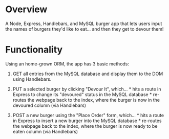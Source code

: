 # Overview
A Node, Express, Handlebars, and MySQL burger app that lets users input the names of burgers they'd like to eat... and then they get to devour them!

# Functionality
Using an home-grown ORM, the app has 3 basic methods:

1. GET all entries from the MySQL database and display them to the DOM using Handlebars.

2. PUT a selected burger by clicking "Devour It", which... * hits a route in Express to change its "devoured" status in the MySQL database * re-routes the webpage back to the index, where the burger is now in the devoured column (via Handlebars)

3. POST a new burger using the "Place Order" form, which... * hits a route in Express to insert a new burger into the MySQL database * re-routes the webpage back to the index, where the burger is now ready to be eaten column (via Handlebars)